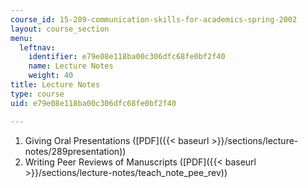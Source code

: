 ```yaml
---
course_id: 15-289-communication-skills-for-academics-spring-2002
layout: course_section
menu:
  leftnav:
    identifier: e79e08e118ba00c306dfc68fe0bf2f40
    name: Lecture Notes
    weight: 40
title: Lecture Notes
type: course
uid: e79e08e118ba00c306dfc68fe0bf2f40

---
```


1.  Giving Oral Presentations ([PDF]({{< baseurl >}}/sections/lecture-notes/289presentation))
2.  Writing Peer Reviews of Manuscripts ([PDF]({{< baseurl >}}/sections/lecture-notes/teach_note_pee_rev))